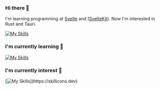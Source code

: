### Hi there 👋

I'm learning programming at [Svelte](https://svelte.dev) and ([SvelteKit](https://kit.svelte.dev)).
Now I'm interested in Rust and Tauri.

[![My Skills](https://skillicons.dev/icons?i=rust,tauri)](https://skillicons.dev)  
### I'm currently learning 📝

[![My Skills](https://skillicons.dev/icons?i=git,js,ts,html,css,sass,vite,nodejs)](https://skillicons.dev) 
 
### I'm currently interest 📌

[![My Skills](https://skillicons.dev/icons?i=lit,yew,astro,pug,supabase,threejs,figma,)](https://skillicons.dev)
